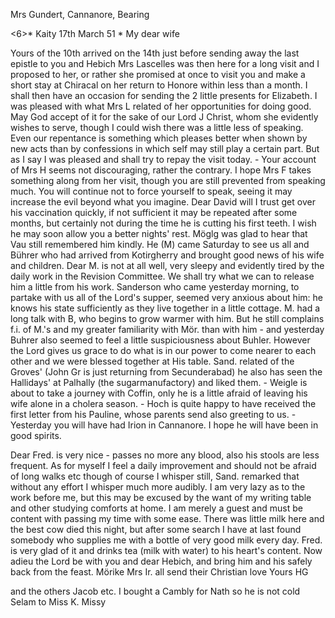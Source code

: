 Mrs Gundert, Cannanore, Bearing

<6>* Kaity 17th March 51
 <Monday>*
My dear wife

Yours of the 10th arrived on the 14th just before sending away the last epistle to you and Hebich Mrs Lascelles was then here for a long visit and I proposed to her, or rather she promised at once to visit you and make a short stay at Chiracal on her return to Honore within less than a month. I shall then have an occasion for sending the 2 little presents for Elizabeth. I was pleased with what Mrs L related of her opportunities for doing good. May God accept of it for the sake of our Lord J Christ, whom she evidently wishes to serve, though I could wish there was a little less of speaking. Even our repentance is something which pleases better when shown by new acts than by confessions in which self may still play a certain part. But as I say I was pleased and shall try to repay the visit today. - Your account of Mrs H seems not discouraging, rather the contrary. I hope Mrs F takes something along from her visit, though you are still prevented from speaking much. You will continue not to force yourself to speak, seeing it may increase the evil beyond what you imagine. Dear David will I trust get over his vaccination quickly, if not sufficient it may be repeated after some months, but certainly not during the time he is cutting his first teeth. I wish he may soon allow you a better nights' rest. Möglg was glad to hear that Vau still remembered him kindly. He (M) came Saturday to see us all and Bührer who had arrived from Kotirgherry and brought good news of his wife and children. Dear M. is not at all well, very sleepy and evidently tired by the daily work in the Revision Committee. We shall try what we can to release him a little from his work. Sanderson who came yesterday morning, to partake with us all of the Lord's supper, seemed very anxious about him: he knows his state sufficiently as they live together in a little cottage. M. had a long talk with B, who begins to grow warmer with him. But he still complains f.i. of M.'s and my greater familiarity with Mör. than with him - and yesterday Buhrer also seemed to feel a little suspiciousness about Buhler. However the Lord gives us grace to do what is in our power to come nearer to each other and we were blessed together at His table. Sand. related of the Groves' (John Gr is just returning from Secunderabad) he also has seen the Hallidays' at Palhally (the sugarmanufactory) and liked them. - Weigle is about to take a journey with Coffin, only he is a little afraid of leaving his wife alone in a cholera season. - Hoch is quite happy to have received the first letter from his Pauline, whose parents send also greeting to us. - Yesterday you will have had Irion in Cannanore. I hope he will have been in good spirits.

Dear Fred. is very nice - passes no more any blood, also his stools are less frequent. As for myself I feel a daily improvement and should not be afraid of long walks etc though of course I whisper still, Sand. remarked that without any effort I whisper much more audibly. I am very lazy as to the work before me, but this may be excused by the want of my writing table and other studying comforts at home. I am merely a guest and must be content with passing my time with some ease. There was little milk here and the best cow died this night, but after some search I have at last found somebody who supplies me with a bottle of very good milk every day. Fred. is very glad of it and drinks tea (milk with water) to his heart's content. Now adieu the Lord be with you and dear Hebich, and bring him and his safely back from the feast. Mörike Mrs Ir. all send their Christian love  Yours HG

and the others Jacob etc. I bought a Cambly for Nath so he is not cold Selam to Miss K. Missy

